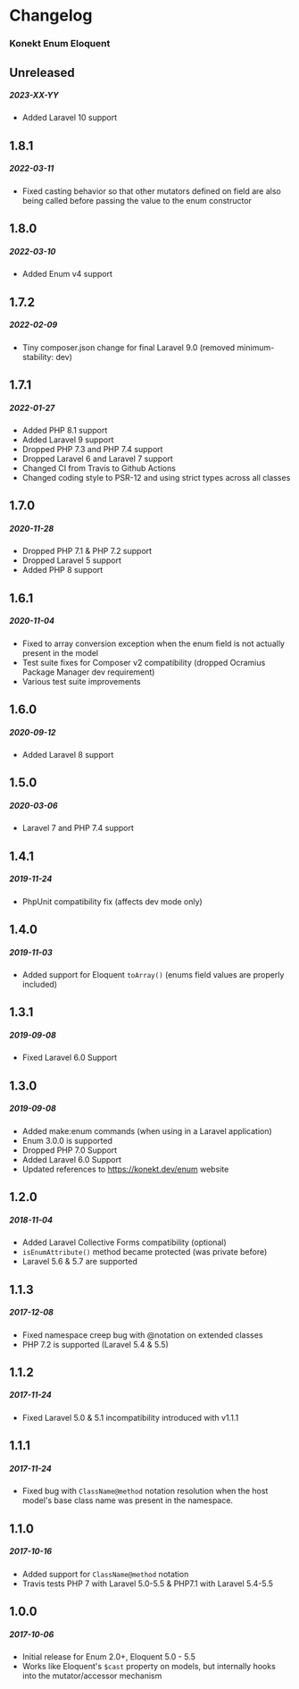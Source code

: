 # Changelog
### Konekt Enum Eloquent

## Unreleased
##### 2023-XX-YY

- Added Laravel 10 support

## 1.8.1
##### 2022-03-11

- Fixed casting behavior so that other mutators defined on field are also
  being called before passing the value to the enum constructor

## 1.8.0
##### 2022-03-10

- Added Enum v4 support

## 1.7.2
##### 2022-02-09

- Tiny composer.json change for final Laravel 9.0 (removed minimum-stability: dev)

## 1.7.1
##### 2022-01-27

- Added PHP 8.1 support
- Added Laravel 9 support
- Dropped PHP 7.3 and PHP 7.4 support
- Dropped Laravel 6 and Laravel 7 support
- Changed CI from Travis to Github Actions
- Changed coding style to PSR-12 and using strict types across all classes

## 1.7.0
##### 2020-11-28

- Dropped PHP 7.1 & PHP 7.2 support
- Dropped Laravel 5 support
- Added PHP 8 support

## 1.6.1
##### 2020-11-04

- Fixed to array conversion exception when the enum field is not actually present in the model
- Test suite fixes for Composer v2 compatibility (dropped Ocramius Package Manager dev requirement)
- Various test suite improvements

## 1.6.0
##### 2020-09-12

- Added Laravel 8 support

## 1.5.0
##### 2020-03-06

- Laravel 7 and PHP 7.4 support

## 1.4.1
##### 2019-11-24

- PhpUnit compatibility fix (affects dev mode only)

## 1.4.0
##### 2019-11-03

- Added support for Eloquent `toArray()` (enums field values are properly included)

## 1.3.1
##### 2019-09-08

- Fixed Laravel 6.0 Support

## 1.3.0
##### 2019-09-08

- Added make:enum commands (when using in a Laravel application)
- Enum 3.0.0 is supported
- Dropped PHP 7.0 Support
- Added Laravel 6.0 Support
- Updated references to https://konekt.dev/enum website

## 1.2.0
##### 2018-11-04

- Added Laravel Collective Forms compatibility (optional)
- `isEnumAttribute()` method became protected (was private before)
- Laravel 5.6 & 5.7 are supported

## 1.1.3
##### 2017-12-08

- Fixed namespace creep bug with @notation on extended classes
- PHP 7.2 is supported (Laravel 5.4 & 5.5)

## 1.1.2
##### 2017-11-24

- Fixed Laravel 5.0 & 5.1 incompatibility introduced with v1.1.1

## 1.1.1
##### 2017-11-24

- Fixed bug with `ClassName@method` notation resolution when the host
  model's base class name was present in the namespace.

## 1.1.0
##### 2017-10-16

- Added support for `ClassName@method` notation
- Travis tests PHP 7 with Laravel 5.0-5.5 & PHP7.1 with Laravel 5.4-5.5

## 1.0.0
##### 2017-10-06

- Initial release for Enum 2.0+, Eloquent 5.0 - 5.5
- Works like Eloquent's `$cast` property on models, but internally hooks into the mutator/accessor mechanism
